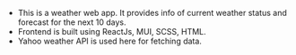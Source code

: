 - This is a weather web app. It provides info of current weather status and forecast for the next 10 days.
- Frontend is built using ReactJs, MUI, SCSS, HTML.
- Yahoo weather API is used here for fetching data.
